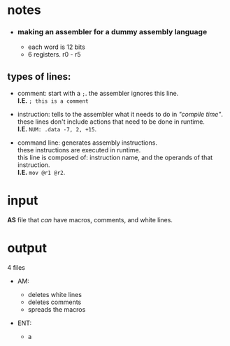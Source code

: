 # notes
* ### making an assembler for a dummy assembly language
    * each word is 12 bits 
    * 6 registers. r0 - r5

## types of lines:
* comment: start with a `;`. the assembler ignores this line. <br> 
**I.E.** `; this is a comment`

* instruction: tells to the assembler what it needs to do in *"compile time"*. <br> 
these lines don't include actions that need to be done in runtime. <br>
**I.E.** `NUM: .data -7, 2, +15`.


* command line: generates assembly instructions. <br>
these instructions are executed in runtime. <br>
this line is composed of: instruction name, and the operands of that instruction. <br>
**I.E.** `mov @r1 @r2`.


# input
**AS** file that *can* have  macros, comments, and white lines.

# output
4 files 
* AM:
    - deletes white lines 
    - deletes comments 
    - spreads the macros
 
* ENT:
    - a